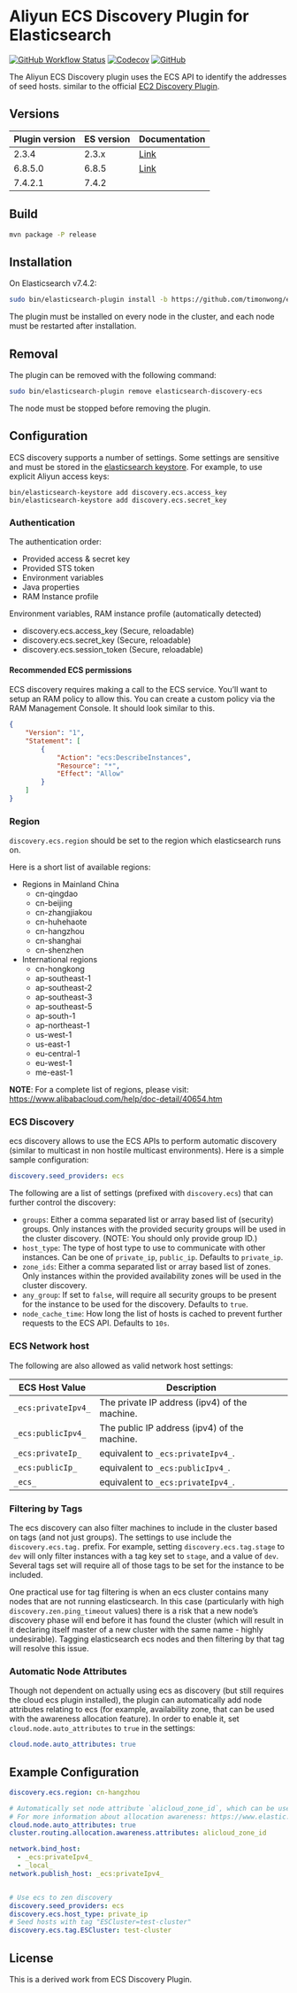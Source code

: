 # Aliyun ECS Discovery Plugin for Elasticsearch

[![GitHub Workflow Status](https://img.shields.io/github/workflow/status/timonwong/elasticsearch-discovery-ecs/Java%20CI?style=flat-square)](https://github.com/timonwong/elasticsearch-discovery-ecs/actions?query=workflow%3A%22Java+CI%22)
[![Codecov](https://img.shields.io/codecov/c/gh/timonwong/elasticsearch-discovery-ecs?style=flat-square)](https://codecov.io/gh/timonwong/elasticsearch-discovery-ecs)
[![GitHub](https://img.shields.io/github/license/timonwong/elasticsearch-discovery-ecs?style=flat-square)](http://www.apache.org/licenses/LICENSE-2.0.html)

The Aliyun ECS Discovery plugin uses the ECS API to identify the addresses of seed hosts. similar to the official [EC2 Discovery Plugin](https://www.elastic.co/guide/en/elasticsearch/plugins/current/discovery-ec2.html).

## Versions


Plugin version | ES version | Documentation
---------------|------------| -------------
2.3.4 | 2.3.x | [Link](https://github.com/timonwong/elasticsearch-discovery-ecs/blob/2.x/README.md)
6.8.5.0 | 6.8.5 | [Link](https://github.com/timonwong/elasticsearch-discovery-ecs/blob/6.x/README.md)
7.4.2.1 | 7.4.2 |

## Build

```bash
mvn package -P release
```

## Installation

On Elasticsearch v7.4.2:

```bash
sudo bin/elasticsearch-plugin install -b https://github.com/timonwong/elasticsearch-discovery-ecs/releases/download/v7.4.2.1/elasticsearch-discovery-ecs-7.4.2.1.zip
```

The plugin must be installed on every node in the cluster, and each node must be restarted after installation.

## Removal

The plugin can be removed with the following command:

```bash
sudo bin/elasticsearch-plugin remove elasticsearch-discovery-ecs
```

The node must be stopped before removing the plugin.

## Configuration

ECS discovery supports a number of settings. Some settings are sensitive and must be stored in the [elasticsearch keystore](https://www.elastic.co/guide/en/elasticsearch/reference/7.4/secure-settings.html).
For example, to use explicit Aliyun access keys:

```
bin/elasticsearch-keystore add discovery.ecs.access_key
bin/elasticsearch-keystore add discovery.ecs.secret_key
```

### Authentication

The authentication order:

- Provided access & secret key
- Provided STS token
- Environment variables
- Java properties
- RAM Instance profile

Environment variables, RAM instance profile (automatically detected)

- discovery.ecs.access_key (Secure, reloadable)
- discovery.ecs.secret_key (Secure, reloadable)
- discovery.ecs.session_token (Secure, reloadable)

#### Recommended ECS permissions

ECS discovery requires making a call to the ECS service. You’ll want to setup an RAM policy to allow this. You can create a custom policy via the RAM Management Console. It should look similar to this.

```json
{
    "Version": "1",
    "Statement": [
        {
            "Action": "ecs:DescribeInstances",
            "Resource": "*",
            "Effect": "Allow"
        }
    ]
}
```

### Region

`discovery.ecs.region` should be set to the region which elasticsearch runs on.

Here is a short list of available regions:

- Regions in Mainland China
    - cn-qingdao
    - cn-beijing
    - cn-zhangjiakou
    - cn-huhehaote
    - cn-hangzhou
    - cn-shanghai
    - cn-shenzhen
- International regions
    - cn-hongkong
    - ap-southeast-1
    - ap-southeast-2
    - ap-southeast-3
    - ap-southeast-5
    - ap-south-1
    - ap-northeast-1
    - us-west-1
    - us-east-1
    - eu-central-1
    - eu-west-1
    - me-east-1

**NOTE**: For a complete list of regions, please visit: https://www.alibabacloud.com/help/doc-detail/40654.htm

### ECS Discovery

ecs discovery allows to use the ECS APIs to perform automatic discovery (similar to multicast in non hostile multicast environments). Here is a simple sample configuration:

```yaml
discovery.seed_providers: ecs
```

The following are a list of settings (prefixed with `discovery.ecs`) that can further control the discovery:

- `groups`: Either a comma separated list or array based list of (security) groups. Only instances with the provided security groups will be used in the cluster discovery. (NOTE: You should only provide group ID.)
- `host_type`: The type of host type to use to communicate with other instances. Can be one of `private_ip`, `public_ip`. Defaults to `private_ip`.
- `zone_ids`: Either a comma separated list or array based list of zones. Only instances within the provided availability zones will be used in the cluster discovery.
- `any_group`: If set to `false`, will require all security groups to be present for the instance to be used for the discovery. Defaults to `true`.
- `node_cache_time`: How long the list of hosts is cached to prevent further requests to the ECS API. Defaults to `10s`.

### ECS Network host

The following are also allowed as valid network host settings:

ECS Host Value | Description
---------------|-------------
`_ecs:privateIpv4_` | The private IP address (ipv4) of the machine.
`_ecs:publicIpv4_` | The public IP address (ipv4) of the machine.
`_ecs:privateIp_` | equivalent to `_ecs:privateIpv4_`.
`_ecs:publicIp_` | equivalent to `_ecs:publicIpv4_`.
`_ecs_` | equivalent to `_ecs:privateIpv4_`.

### Filtering by Tags

The ecs discovery can also filter machines to include in the cluster based on tags (and not just groups). The settings to use include the `discovery.ecs.tag.` prefix.
For example, setting `discovery.ecs.tag.stage` to `dev` will only filter instances with a tag key set to `stage`, and a value of `dev`.
Several tags set will require all of those tags to be set for the instance to be included.

One practical use for tag filtering is when an ecs cluster contains many nodes that are not running elasticsearch. In this case (particularly with high `discovery.zen.ping_timeout` values) there is a risk that a new node’s discovery phase will end before it has found the cluster (which will result in it declaring itself master of a new cluster with the same name - highly undesirable). Tagging elasticsearch ecs nodes and then filtering by that tag will resolve this issue.

### Automatic Node Attributes

Though not dependent on actually using ecs as discovery (but still requires the cloud ecs plugin installed), the plugin can automatically add node attributes relating to ecs (for example, availability zone, that can be used with the awareness allocation feature).
In order to enable it, set `cloud.node.auto_attributes` to `true` in the settings:

```yaml
cloud.node.auto_attributes: true
```

## Example Configuration

```yaml
discovery.ecs.region: cn-hangzhou

# Automatically set node attribute `alicloud_zone_id`, which can be used to spread replica across availability zones.
# For more information about allocation awareness: https://www.elastic.co/guide/en/elasticsearch/reference/6.8/allocation-awareness.html
cloud.node.auto_attributes: true
cluster.routing.allocation.awareness.attributes: alicloud_zone_id

network.bind_host:
  - _ecs:privateIpv4_
  - _local_
network.publish_host: _ecs:privateIpv4_


# Use ecs to zen discovery
discovery.seed_providers: ecs
discovery.ecs.host_type: private_ip
# Seed hosts with tag "ESCluster=test-cluster"
discovery.ecs.tag.ESCluster: test-cluster
```

## License

This is a derived work from ECS Discovery Plugin.
